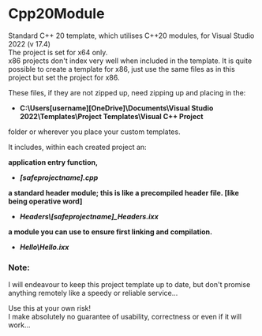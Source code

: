 # Cpp20Module
Standard C++ 20 template, which utilises C++20 modules, for Visual Studio 2022 (v 17.4)  
The project is set for x64 only.  
x86 projects don't index very well when included in the template. It is quite possible to create a template for x86, just use the same files as in this project but set the project for x86.

These files, if they are not zipped up, need zipping up and placing in the:

* **C:\Users\[username]\[OneDrive]\Documents\Visual Studio 2022\Templates\Project Templates\Visual C++ Project**  

folder or wherever you place your custom templates.

It includes, within each created project an:    

**application entry function,**   
- ***[safeprojectname].cpp***  

**a standard header module; this is like a precompiled header file. [like being operative word]**  
- ***Headers\\[safeprojectname]_Headers.ixx***  

**a module you can use to ensure first linking and compilation.**  
- ***Hello\Hello.ixx***   


### Note: 
I will endeavour to keep this project template up to date, but don't promise anything remotely like a speedy or reliable service...   

Use this at your own risk!   
I make absolutely no guarantee of usability, correctness or even if it will work...
